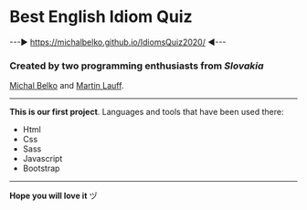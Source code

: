 # Best English Idiom Quiz  

---► https://michalbelko.github.io/IdiomsQuiz2020/ ◄---  

### Created by two programming enthusiasts from _Slovakia_ 
[Michal Belko](https://www.instagram.com/_michal.belko_/) and [Martin Lauff](https://www.instagram.com/mato_157/).    

---

**This is our first project**. Languages and tools that have been used there: 

* Html
* Css 
* Sass
* Javascript
* Bootstrap  

---

__Hope you will love it__  ヅ
